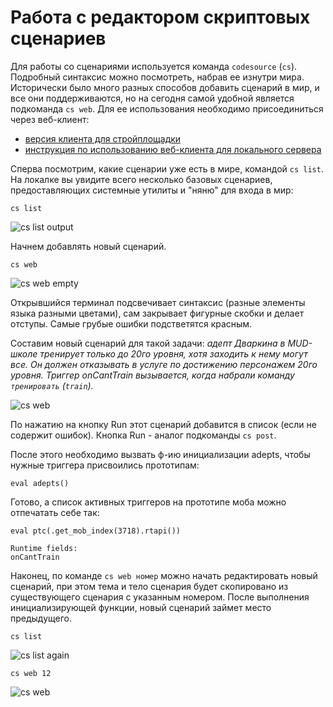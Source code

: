 # Работа с редактором скриптовых сценариев

Для работы со сценариями используется команда ```codesource``` (```cs```). Подробный синтаксис можно посмотреть, набрав ее изнутри мира. Исторически было много разных способов добавить сценарий в мир, и все они поддерживаются, но на сегодня самой удобной является подкоманда ```cs web```. Для ее использования необходимо присоединиться через веб-клиент: 

* [версия клиента для стройплощадки](https://dreamland.rocks/mudjs/build.html)
* [инструкция по использованию веб-клиента для локального сервера](https://github.com/dreamland-mud/mudjs/blob/dreamland/README.md)

Сперва посмотрим, какие сценарии уже есть в мире, командой ```cs list```. На локалке вы увидите всего несколько базовых сценариев, предоставляющих системные утилиты и "няню" для входа в мир:
```
cs list
```
![cs list output](https://dreamland.rocks/downloads/csweb02.png)

Начнем добавлять новый сценарий. 
```
cs web
```
![cs web empty](https://dreamland.rocks/downloads/csweb01.png)

Открывшийся терминал подсвечивает синтаксис (разные элементы языка разными цветами), сам закрывает фигурные скобки и делает отступы. Самые грубые ошибки подстветятся красным. 

Составим новый сценарий для такой задачи:
_адепт Дваркина в MUD-школе тренирует только до 20го уровня, хотя заходить к нему могут все. Он должен отказывать в услуге по достижению персонажем 20го уровня. Триггер onCantTrain вызывается, когда набрали команду ```тренировать``` (```train```)._


![cs web](https://dreamland.rocks/downloads/csweb03.png)

По нажатию на кнопку Run этот сценарий добавится в список (если не содержит ошибок). Кнопка Run - аналог подкоманды ```cs post```. 

После этого необходимо вызвать ф-ию инициализации adepts, чтобы нужные триггера присвоились прототипам:
```
eval adepts()
```

Готово, а список активных триггеров на прототипе моба можно отпечатать себе так:
```
eval ptc(.get_mob_index(3718).rtapi())

Runtime fields:
onCantTrain
```

Наконец, по команде ```cs web номер``` можно начать редактировать новый сценарий, при этом тема и тело сценария будет скопировано из существующего сценария с указанным номером. После выполнения инициализирующей функции, новый сценарий займет место предыдущего. 

```
cs list
```
![cs list again](https://dreamland.rocks/downloads/csweb04.png)
```
cs web 12
```
![cs web](https://dreamland.rocks/downloads/csweb03.png)



